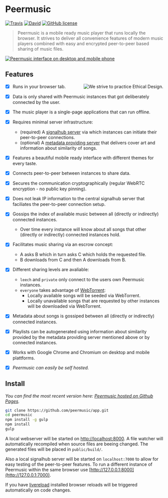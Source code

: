 # Peermusic

[![Travis](https://img.shields.io/travis/peermusic/app/master.svg?style=flat-square)](https://travis-ci.org/peermusic/app)
[![David](https://img.shields.io/david/peermusic/app.svg?style=flat-square)](https://david-dm.org/peermusic/app)
[![GitHub license](https://img.shields.io/badge/licence-AGPL_v3.0-blue.svg?style=flat-square)](https://github.com/peermusic/app/blob/master/LICENSE)

> Peermusic is a mobile ready music player that runs locally the browser. It strives to deliver all convenience features of modern music players combined with easy and encrypted peer-to-peer based sharing of music files.

[![Peermusic interface on desktop and mobile phone](http://i.imgur.com/MDw72Vx.png)](http://peermusic.github.io/)


## Features

<a href=https://github.com/pguth/Ethical-Design-Manifesto><img src=https://ind.ie/ethical-design/images/ethical-design-badge-small.svg align=right alt="We strive to practice Ethical Design." /></a>

- [x] Runs in your browser tab.
- [x] Data is only shared with Peermusic instances that got deliberately connected by the user.
- [x] The music player is a single-page applications that can run offline.
- [x] Requires minimal server infrastructure:
  - (required) A [signalhub server](https://github.com/mafintosh/signalhub) via which instances can initiate their peer-to-peer connections.
  - (optional) A [metadata providing server](https://github.com/peermusic/node-scraping-server) that delivers cover art and information about similarity of songs.
- [x] Features a beautiful mobile ready interface with different themes for every taste.
- [x] Connects peer-to-peer between instances to share data.
- [x] Secures the communication cryptographically (regular WebRTC encryption - no public key pinning).
- [x] Does not leak IP information to the central signalhub server that faciliates the peer-to-peer connection setup.
- [x] Gossips the index of available music between all (directly or indirectly) connected instances.
  - Over time every instance will know about all songs that other (directly or indirectly) connected instances hold.
- [x] Facilitates music sharing via an escrow concept:
  - A asks B which in turn asks C which holds the requested file.
  - B downloads from C and then A downloads from B.
- [x] Different sharing levels are avaliable:
  - `leech` and `private` only connect to the users own Peermusic instances.
  - `everyone` takes advantage of [WebTorrent](https://github.com/feross/webtorrent):
    - Locally available songs will be seeded via WebTorrent.
    - Locally unavailable songs that are requested by other instances will be downloaded via WebTorrent.
- [x] Metadata about songs is gossiped between all (directly or indirectly) connected instances.
- [x] Playlists can be autogenerated using information about similarity provided by the metadata providing server mentioned above or by connected instances.
- [x] Works with Google Chrome and Chromium on desktop and mobile plattforms.
- [x] *Peermusic can easily be self hosted.*


## Install

*You can find the most recent version here: [Peermusic hosted on Github Pages](http://peermusic.github.io/).*

```sh
git clone https://github.com/peermusic/app.git
cd peermusic
npm install -g gulp
npm install
gulp
```

A local webserver will be started on [http://localhost:8000](http://localhost:8000). A file watcher will automatically recompiled when source files are beeing changed. The generated files will be placed in `public/build/`.

Also a local signalhub server will be started on `localhost:7000` to allow for easy testing of the peer-to-peer features. To run a different instance of Peermusic within the same browser use [http://127.0.0.1:8000](http://127.0.0.1:7000).

If you have [livereload](http://livereload.com/extensions/) installed browser reloads will be triggered automatically on code changes.
